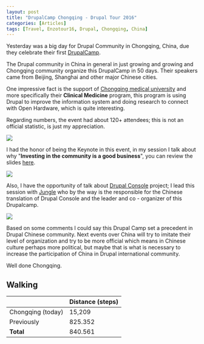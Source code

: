 ```yaml
---
layout: post
title: "DrupalCamp Chongqing - Drupal Tour 2016"
categories: [Articles]
tags: [Travel, Enzotour16, Drupal, Chongqing, China]
---
```

Yesterday was a big day for Drupal Community in Chongqing, China, due they celebrate their first [DrupalCamp](2016.drupalchongqing.org).

The Drupal community in China in general in just growing and growing and Chongqing community organize this DrupalCamp in 50 days. Their speakers came from Beijing, Shanghai and other major Chinese cities.

One impressive fact is the support of [Chongqing medical university](http://english.cqmu.edu.cn/) and more specifically their **Clinical Medicine** program, this program is using Drupal to improve the information system and doing research to connect with Open Hardware, which is quite interesting.

Regarding numbers, the event had about 120+ attendees; this is not an official statistic, is just my appreciation.

<img style="margin-right: 20px;" src="{{site.url }}/assets/img/drupalcamp_chongqing.jpg"/>

I had the honor of being the Keynote in this event, in my session I talk about why "**Investing in the community is a good business**", you can review the slides [here](http://bit.ly/enzotour16-chongqing).

<img style="margin-right: 20px;" src="{{site.url }}/assets/img/drupalcamp-chongqing-keynote.jpg"/>

Also, I have the opportunity of talk about [Drupal Console](http://drupalconsole.com) project; I lead this session with [Jungle](http://ranqiangjun.com) who by the way is the responsible for the Chinese translation of Drupal Console and the leader and co - organizer of this Drupalcamp.

<img style="margin-right: 20px;" src="{{site.url }}/assets/img/drupalcamp-chongqing-console.jpg"/>

Based on some comments I could say this Drupal Camp set a precedent in Drupal Chinese community. Next events over China will try to imitate their level of organization and try to be more official which means in Chinese culture perhaps more political, but maybe that is what is necessary to increase the participation of China in Drupal international community.

Well done Chongqing.

## Walking
|  | Distance (steps) |
|---|---|
| Chongqing (today) |  15,209 |
| Previously  | 825.352 |
| **Total**  | 840.561 |